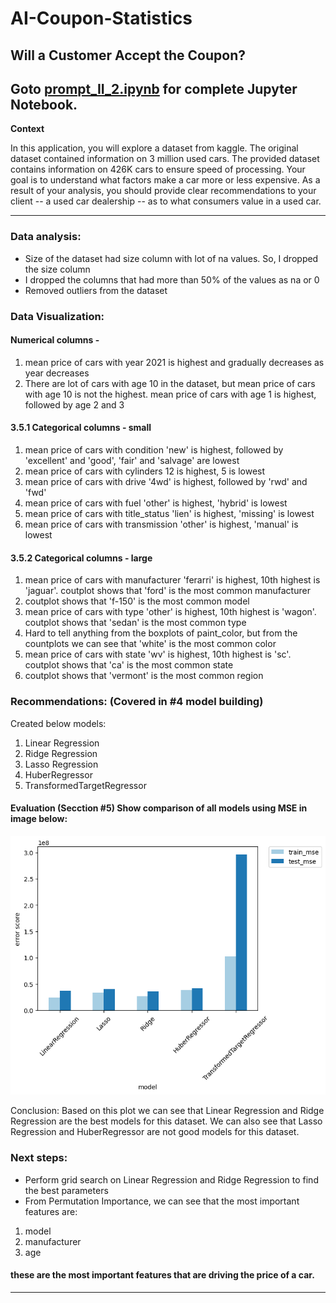 # AI-Coupon-Statistics
## Will a Customer Accept the Coupon?

Goto [prompt_II_2.ipynb](prompt_II_2.ipynb) for complete Jupyter Notebook.
------

**Context**

In this application, you will explore a dataset from kaggle. The original dataset contained information on 3 million used cars. The provided dataset contains information on 426K cars to ensure speed of processing.  Your goal is to understand what factors make a car more or less expensive.  As a result of your analysis, you should provide clear recommendations to your client -- a used car dealership -- as to what consumers value in a used car.


------
### Data analysis:
- Size of the dataset had size column with lot of na values. So, I dropped the size column
- I dropped the columns that had more than 50% of the values as na or 0
- Removed outliers from the dataset
### Data Visualization:
 #### Numerical columns -
 1. mean price of cars with year 2021 is highest and gradually decreases as year decreases
 2. There are lot of cars with age 10 in the dataset, but mean price of cars with age 10 is not the highest. mean price of cars with age 1 is highest, followed by age 2 and 3
 #### 3.5.1 Categorical columns - small
 1. mean price of cars with condition 'new' is highest, followed by 'excellent' and 'good', 'fair' and 'salvage' are lowest
 2. mean price of cars with cylinders 12 is highest, 5 is lowest
 3. mean price of cars with drive '4wd' is highest, followed by 'rwd' and 'fwd'
 4. mean price of cars with fuel 'other' is highest, 'hybrid' is lowest
 5. mean price of cars with title_status 'lien' is highest, 'missing' is lowest
 6. mean price of cars with transmission 'other' is highest, 'manual' is lowest
 #### 3.5.2 Categorical columns - large
 1. mean price of cars with manufacturer 'ferarri' is highest, 10th highest is 'jaguar'. coutplot shows that 'ford' is the most common manufacturer
 2. coutplot shows that 'f-150' is the most common model
 3. mean price of cars with type 'other' is highest, 10th highest is 'wagon'. coutplot shows that 'sedan' is the most common type
 4. Hard to tell anything from the boxplots of paint_color, but from the countplots we can see that 'white' is the most common color
 5. mean price of cars with state 'wv' is highest, 10th highest is 'sc'. coutplot shows that 'ca' is the most common state
 6. coutplot shows that 'vermont' is the most common region

### Recommendations: (Covered in #4 model building)
Created below models:
1. Linear Regression
2. Ridge Regression
3. Lasso Regression
4. HuberRegressor
5. TransformedTargetRegressor

#### Evaluation (Secction #5) Show comparison of all models using MSE in image below:
![image](images/mse_comparison.png)

Conclusion: Based on this plot we can see that Linear Regression and Ridge Regression are the best models for this dataset. We can also see that Lasso Regression and HuberRegressor are not good models for this dataset.

### Next steps:
 - Perform grid search on Linear Regression and Ridge Regression to find the best parameters
 - From Permutation Importance, we can see that the most important features are:
1. model
2. manufacturer
3. age

#### these are the most important features that are driving the price of a car.

------
